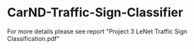 # CarND-Traffic-Sign-Classifier

For more details please see report "Project 3 LeNet Traffic Sign Classification.pdf"

